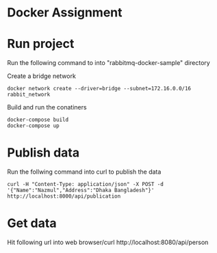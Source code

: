 # Docker Assignment

# Run project

Run the following command to into "rabbitmq-docker-sample" directory

Create a bridge network 

```shell
docker network create --driver=bridge --subnet=172.16.0.0/16 rabbit_network
```
Build and run the conatiners

```shell
docker-compose build
docker-compose up
```

# Publish data

Run the follwing command into curl to publish the data 

```shell
curl -H "Content-Type: application/json" -X POST -d '{"Name":"Nazmul","Address":"Dhaka Bangladesh"}' http://localhost:8000/api/publication
```
# Get data
Hit following url into web browser/curl
http://localhost:8080/api/person
